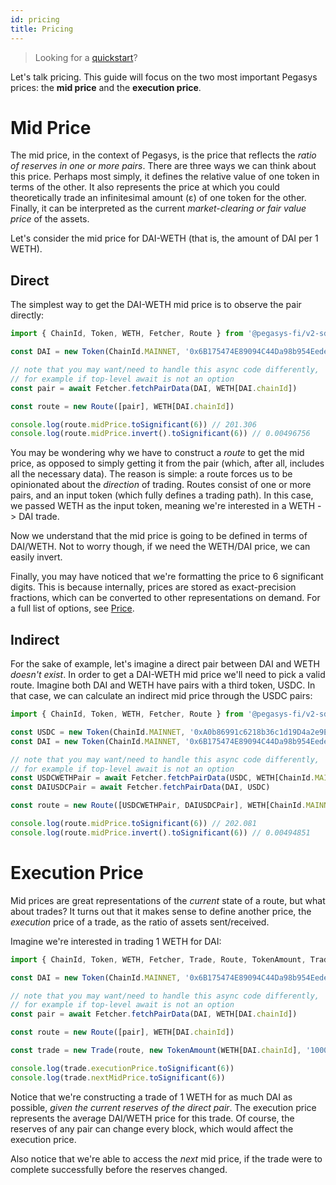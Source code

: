 ```yaml
---
id: pricing
title: Pricing
---
```


> Looking for a [quickstart](quick-start)?

Let's talk pricing. This guide will focus on the two most important Pegasys prices: the **mid price** and the **execution price**.

# Mid Price

The mid price, in the context of Pegasys, is the price that reflects the _ratio of reserves in one or more pairs_. There are three ways we can think about this price. Perhaps most simply, it defines the relative value of one token in terms of the other. It also represents the price at which you could theoretically trade an infinitesimal amount (ε) of one token for the other. Finally, it can be interpreted as the current _market-clearing or fair value price_ of the assets.

Let's consider the mid price for DAI-WETH (that is, the amount of DAI per 1 WETH).

## Direct

The simplest way to get the DAI-WETH mid price is to observe the pair directly:

```typescript
import { ChainId, Token, WETH, Fetcher, Route } from '@pegasys-fi/v2-sdk'

const DAI = new Token(ChainId.MAINNET, '0x6B175474E89094C44Da98b954EedeAC495271d0F', 18)

// note that you may want/need to handle this async code differently,
// for example if top-level await is not an option
const pair = await Fetcher.fetchPairData(DAI, WETH[DAI.chainId])

const route = new Route([pair], WETH[DAI.chainId])

console.log(route.midPrice.toSignificant(6)) // 201.306
console.log(route.midPrice.invert().toSignificant(6)) // 0.00496756
```

You may be wondering why we have to construct a _route_ to get the mid price, as opposed to simply getting it from the pair (which, after all, includes all the necessary data). The reason is simple: a route forces us to be opinionated about the _direction_ of trading. Routes consist of one or more pairs, and an input token (which fully defines a trading path). In this case, we passed WETH as the input token, meaning we're interested in a WETH -> DAI trade.

Now we understand that the mid price is going to be defined in terms of DAI/WETH. Not to worry though, if we need the WETH/DAI price, we can easily invert.

Finally, you may have noticed that we're formatting the price to 6 significant digits. This is because internally, prices are stored as exact-precision fractions, which can be converted to other representations on demand. For a full list of options, see [Price](../reference/fractions#price).

## Indirect

For the sake of example, let's imagine a direct pair between DAI and WETH _doesn't exist_. In order to get a DAI-WETH mid price we'll need to pick a valid route. Imagine both DAI and WETH have pairs with a third token, USDC. In that case, we can calculate an indirect mid price through the USDC pairs:

```typescript
import { ChainId, Token, WETH, Fetcher, Route } from '@pegasys-fi/v2-sdk'

const USDC = new Token(ChainId.MAINNET, '0xA0b86991c6218b36c1d19D4a2e9Eb0cE3606eB48', 6)
const DAI = new Token(ChainId.MAINNET, '0x6B175474E89094C44Da98b954EedeAC495271d0F', 18)

// note that you may want/need to handle this async code differently,
// for example if top-level await is not an option
const USDCWETHPair = await Fetcher.fetchPairData(USDC, WETH[ChainId.MAINNET])
const DAIUSDCPair = await Fetcher.fetchPairData(DAI, USDC)

const route = new Route([USDCWETHPair, DAIUSDCPair], WETH[ChainId.MAINNET])

console.log(route.midPrice.toSignificant(6)) // 202.081
console.log(route.midPrice.invert().toSignificant(6)) // 0.00494851
```

# Execution Price

Mid prices are great representations of the _current_ state of a route, but what about trades? It turns out that it makes sense to define another price, the _execution_ price of a trade, as the ratio of assets sent/received.

Imagine we're interested in trading 1 WETH for DAI:

```typescript
import { ChainId, Token, WETH, Fetcher, Trade, Route, TokenAmount, TradeType } from '@pegasys-fi/v2-sdk'

const DAI = new Token(ChainId.MAINNET, '0x6B175474E89094C44Da98b954EedeAC495271d0F', 18)

// note that you may want/need to handle this async code differently,
// for example if top-level await is not an option
const pair = await Fetcher.fetchPairData(DAI, WETH[DAI.chainId])

const route = new Route([pair], WETH[DAI.chainId])

const trade = new Trade(route, new TokenAmount(WETH[DAI.chainId], '1000000000000000000'), TradeType.EXACT_INPUT)

console.log(trade.executionPrice.toSignificant(6))
console.log(trade.nextMidPrice.toSignificant(6))
```

Notice that we're constructing a trade of 1 WETH for as much DAI as possible, _given the current reserves of the direct pair_. The execution price represents the average DAI/WETH price for this trade. Of course, the reserves of any pair can change every block, which would affect the execution price.

Also notice that we're able to access the _next_ mid price, if the trade were to complete successfully before the reserves changed.
